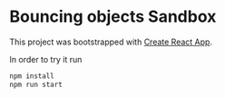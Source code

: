 # Bouncing objects Sandbox

This project was bootstrapped with [Create React App](https://github.com/facebook/create-react-app).

In order to try it run
```bash
npm install
npm run start
```
